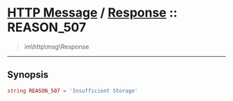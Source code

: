 # [HTTP Message](http.md) / [Response](http-Response.md) :: REASON_507
 > im\http\msg\Response
____

## Synopsis
```php
string REASON_507 = 'Insufficient Storage'
```
